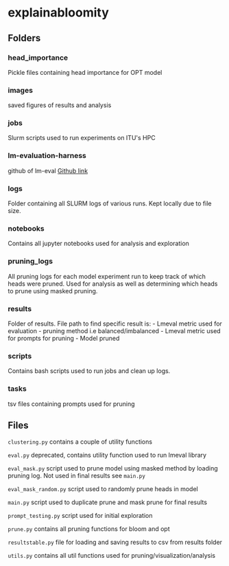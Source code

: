 # explainabloomity


## Folders

### head_importance

Pickle files containing head importance for OPT model

### images

saved figures of results and analysis

### jobs

Slurm scripts used to run experiments on ITU's HPC

### lm-evaluation-harness

github of lm-eval [Github link](https://github.com/EleutherAI/lm-evaluation-harness/tree/master)

### logs

Folder containing all SLURM logs of various runs. Kept locally due to file size.

### notebooks

Contains all jupyter notebooks used for analysis and exploration

### pruning_logs

All pruning logs for each model experiment run to keep track of which heads were pruned. Used for analysis as well as determining which heads to prune using masked pruning.

### results

Folder of results. File path to find specific result is:
    - Lmeval metric used for evaluation
    - pruning method i.e balanced/imbalanced
    - Lmeval metric used for prompts for pruning
    - Model pruned

### scripts

Contains bash scripts used to run jobs and clean up logs.

### tasks

tsv files containing prompts used for pruning

## Files

`clustering.py` contains a couple of utility functions

`eval.py` deprecated, contains utility function used to run lmeval library

`eval_mask.py` script used to prune model using masked method by loading pruning log. Not used in final results see `main.py`

`eval_mask_random.py` script used to randomly prune heads in model

`main.py` script used to duplicate prune and mask prune for final results

`prompt_testing.py` script used for initial exploration

`prune.py` contains all pruning functions for bloom and opt

`resultstable.py` file for loading and saving results to csv from results folder

`utils.py` contains all util functions used for pruning/visualization/analysis